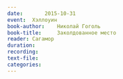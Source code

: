 ```yaml
---
date:		2015-10-31
event:	Хэллоуин
book-author:	Николай Гоголь
book-title:		Заколдованное место
reader:	Сагамор
duration:
recording:
text-file:
categories:
---
```

